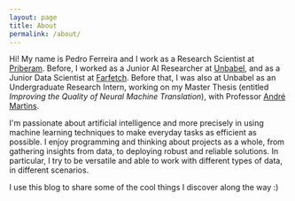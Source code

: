 ```yaml
---
layout: page
title: About
permalink: /about/
---
```


Hi! My name is Pedro Ferreira and I work as a Research Scientist at [Priberam](https://www.priberam.com/). Before, I worked as a Junior AI Researcher at [Unbabel](https://unbabel.com/), and as a Junior Data Scientist at [Farfetch](https://www.farfetch.com/pt/). Before that, I was also at Unbabel as an Undergraduate Research Intern, working on my Master Thesis (entitled _Improving the Quality of Neural Machine Translation_), with Professor [André Martins](https://andre-martins.github.io/).

I'm passionate about artificial intelligence and more precisely in using machine learning techniques to make everyday tasks as efficient as possible. I enjoy programming and thinking about projects as a whole, from gathering insights from data, to deploying robust and reliable solutions. In particular, I try to be versatile and able to work with different types of data, in different scenarios.

I use this blog to share some of the cool things I discover along the way :)